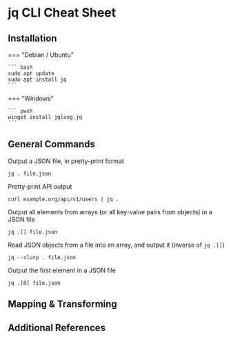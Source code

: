 # jq CLI Cheat Sheet

## Installation

=== "Debian / Ubuntu"
    
    ``` bash
    sudo apt update
    sudo apt install jq
    ```

=== "Windows"

    ``` pwsh
    winget install jqlang.jq
    ```

## General Commands

Output a JSON file, in pretty-print format
```
jq . file.json
```

Pretty-print API output
```
curl example.org/api/v1/users | jq .
```

Output all elements from arrays (or all key-value pairs from objects) in a JSON file
```
jq .[] file.json
```

Read JSON objects from a file into an array, and output it (inverse of `jq .[]`)
```
jq --slurp . file.json
```

Output the first element in a JSON file
```
jq .[0] file.json
```

## Mapping & Transforming


## Additional References

[^1]: https://jqlang.github.io/jq/
[^2]: https://github.com/jqlang/jq